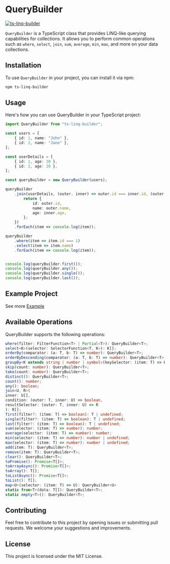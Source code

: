 # QueryBuilder

[![ts-linq-builder](https://img.shields.io/npm/dt/ts-linq-builder.svg)](https://www.npmjs.com/package/ts-linq-builder)

`QueryBuilder` is a TypeScript class that provides LINQ-like querying capabilities for collections. It allows you to perform common operations such as `where`, `select`, `join`, `sum`, `average`, `min`, `max`, and more on your data collections.

## Installation

To use `QueryBuilder` in your project, you can install it via npm:

```bash
npm ts-linq-builder
```

## Usage

Here's how you can use QueryBuilder in your TypeScript project:

```typescript
import QueryBuilder from "ts-linq-builder";

const users = [
    { id: 1, name: "John" },
    { id: 2, name: "Jane" },
];

const userDetails = [
    { id: 1, age: 30 },
    { id: 2, age: 20 },
];

const queryBuilder = new QueryBuilder(users);

queryBuilder
    .join(userDetails, (outer, inner) => outer.id === inner.id, (outer, inner) => {
        return {
            id: outer.id,
            name: outer.name,
            age: inner.age,
        };
    })
    .forEach(item => console.log(item));    

queryBuilder
    .where(item => item.id === 1)
    .select(item => item.name)
    .forEach(item => console.log(item));


console.log(queryBuilder.first());
console.log(queryBuilder.any());
console.log(queryBuilder.single());
console.log(queryBuilder.last());
```

## Example Project

See more [Example](./example)

## Available Operations

QueryBuilder supports the following operations:

```typescript
where(filter: FilterFunction<T> | Partial<T>): QueryBuilder<T>;
select<K>(selector: SelectorFunction<T, K>): K[];
orderBy(comparator: (a: T, b: T) => number): QueryBuilder<T>;
orderByDescending(comparator: (a: T, b: T) => number): QueryBuilder<T>;
groupBy<K extends string | number | symbol>(keySelector: (item: T) => K): Record<K, T[]>;
skip(count: number): QueryBuilder<T>;
take(count: number): QueryBuilder<T>;
distinct(): QueryBuilder<T>;
count(): number;
any(): boolean;
join<U, R>(
inner: U[],
condition: (outer: T, inner: U) => boolean,
resultSelector: (outer: T, inner: U) => R
): R[];
first(filter?: (item: T) => boolean): T | undefined;
single(filter?: (item: T) => boolean): T | undefined;
last(filter?: (item: T) => boolean): T | undefined;
sum(selector: (item: T) => number): number;
average(selector: (item: T) => number): number;
min(selector: (item: T) => number): number | undefined;
max(selector: (item: T) => number): number | undefined;
add(item: T): QueryBuilder<T>;
remove(item: T): QueryBuilder<T>;
clear(): QueryBuilder<T>;
toPromise(): Promise<T[]>;
toArrayAsync(): Promise<T[]>;
toArray(): T[];
toListAsync(): Promise<T[]>;
toList(): T[];
map<U>(selector: (item: T) => U): QueryBuilder<U> 
static from<T>(data: T[]): QueryBuilder<T>;
static empty<T>(): QueryBuilder<T>;
```

## Contributing

Feel free to contribute to this project by opening issues or submitting pull requests. We welcome your suggestions and improvements.

## License

This project is licensed under the MIT License.